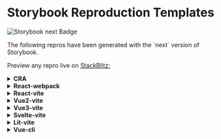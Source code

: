 <h1>Storybook Reproduction Templates</h1>

<img
  alt="Storybook next Badge"
  src="https://img.shields.io/npm/v/@storybook/react/next"
/>

<p>
  The following repros have been generated with the `next` version of Storybook.
</p>

<p>
  Preview any repro live on <a href="http://stackblitz.com/">StackBlitz:</a>
</p>

<details>
  <summary><b>CRA</b></summary>
  <ul>
    <li>
      <a
        href="https://stackblitz.com/github/storybookjs/repro-templates-temp/tree/next/cra/default-js/after-storybook?preset=node"
      >
        Create React App (Javascript)
      </a>
    </li>
    <li>
      <a
        href="https://stackblitz.com/github/storybookjs/repro-templates-temp/tree/next/cra/default-ts/after-storybook?preset=node"
      >
        Create React App (Typescript)
      </a>
    </li>
  </ul>
</details>

<details>
  <summary><b>React-webpack</b></summary>
  <ul>
    <li>
      <a
        href="https://stackblitz.com/github/storybookjs/repro-templates-temp/tree/next/react-webpack/18-ts/after-storybook?preset=node"
      >
        React Webpack5 (TS)
      </a>
    </li>
  </ul>
</details>

<details>
  <summary><b>React-vite</b></summary>
  <ul>
    <li>
      <a
        href="https://stackblitz.com/github/storybookjs/repro-templates-temp/tree/next/react-vite/default-js/after-storybook?preset=node"
      >
        React Vite (JS)
      </a>
    </li>
    <li>
      <a
        href="https://stackblitz.com/github/storybookjs/repro-templates-temp/tree/next/react-vite/default-ts/after-storybook?preset=node"
      >
        React Vite (TS)
      </a>
    </li>
  </ul>
</details>

<details>
  <summary><b>Vue2-vite</b></summary>
  <ul>
    <li>
      <a
        href="https://stackblitz.com/github/storybookjs/repro-templates-temp/tree/next/vue2-vite/2.7-js/after-storybook?preset=node"
      >
        Vue2 Vite (vue 2.7 JS)
      </a>
    </li>
  </ul>
</details>

<details>
  <summary><b>Vue3-vite</b></summary>
  <ul>
    <li>
      <a
        href="https://stackblitz.com/github/storybookjs/repro-templates-temp/tree/next/vue3-vite/default-js/after-storybook?preset=node"
      >
        Vue3 Vite (JS)
      </a>
    </li>
    <li>
      <a
        href="https://stackblitz.com/github/storybookjs/repro-templates-temp/tree/next/vue3-vite/default-ts/after-storybook?preset=node"
      >
        Vue3 Vite (TS)
      </a>
    </li>
  </ul>
</details>

<details>
  <summary><b>Svelte-vite</b></summary>
  <ul>
    <li>
      <a
        href="https://stackblitz.com/github/storybookjs/repro-templates-temp/tree/next/svelte-vite/default-js/after-storybook?preset=node"
      >
        Svelte Vite (JS)
      </a>
    </li>
  </ul>
</details>

<details>
  <summary><b>Lit-vite</b></summary>
  <ul>
    <li>
      <a
        href="https://stackblitz.com/github/storybookjs/repro-templates-temp/tree/next/lit-vite/default-js/after-storybook?preset=node"
      >
        Lit Vite (JS)
      </a>
    </li>
    <li>
      <a
        href="https://stackblitz.com/github/storybookjs/repro-templates-temp/tree/next/lit-vite/default-ts/after-storybook?preset=node"
      >
        Lit Vite (TS)
      </a>
    </li>
  </ul>
</details>

<details>
  <summary><b>Vue-cli</b></summary>
  <ul>
    <li>
      <a
        href="https://stackblitz.com/github/storybookjs/repro-templates-temp/tree/next/vue-cli/default-js/after-storybook?preset=node"
      >
        Vue-CLI (Default JS)
      </a>
    </li>
    <li>
      <a
        href="https://stackblitz.com/github/storybookjs/repro-templates-temp/tree/next/vue-cli/vue2-default-js/after-storybook?preset=node"
      >
        Vue-CLI (Vue2 JS)
      </a>
    </li>
  </ul>
</details>
